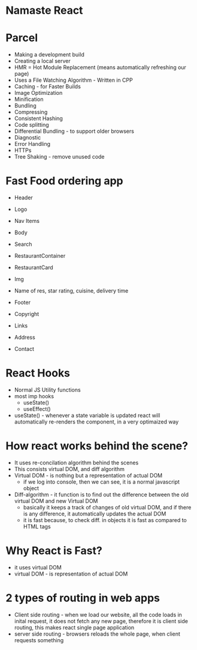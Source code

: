 # Namaste React

# Parcel

- Making a development build
- Creating a local server
- HMR = Hot Module Replacement (means automatically refreshing our page)
- Uses a File Watching Algorithm - Written in CPP
- Caching - for Faster Builds
- Image Optimization
- Minification
- Bundling
- Compressing
- Consistent Hashing
- Code splitting
- Differential Bundling - to support older browsers
- Diagnostic
- Error Handling
- HTTPs
- Tree Shaking - remove unused code

# Fast Food ordering app

- Header
- Logo
- Nav Items
- Body
- Search
- RestaurantContainer
- RestaurantCard
- Img
- Name of res, star rating, cuisine, delivery time

- Footer
- Copyright
- Links
- Address
- Contact

# React Hooks

- Normal JS Utility functions
- most imp hooks
  - useState()
  - useEffect()
- useState() - whenever a state variable is updated react will automatically re-renders the component, in a very optimaized way

# How react works behind the scene?

- It uses re-concilation algorithm behind the scenes
- This consists virtual DOM, and diff algorithm
- Virtual DOM - is nothing but a representation of actual DOM
  - if we log into console, then we can see, it is a normal javascript object
- Diff-algorithm - it function is to find out the difference between the old virtual DOM and new Virtual DOM
  - basically it keeps a track of changes of old virtual DOM, and if there is any difference, it automatically updates the actual DOM
  - it is fast because, to check diff. in objects it is fast as compared to HTML tags

# Why React is Fast?

- it uses virtual DOM
- virtual DOM - is representation of actual DOM

# 2 types of routing in web apps

- Client side routing - when we load our website, all the code loads in inital request, it does not fetch any new page, therefore it is client side routing, this makes react single page application
- server side routing - browsers reloads the whole page, when client requests something
